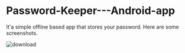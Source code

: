 # Password-Keeper---Android-app

It'a simple offline based app that stores your password. 
Here are some screenshots.

![download](https://user-images.githubusercontent.com/46154706/98952235-6ac14200-2525-11eb-862d-9035b2669d75.png)

